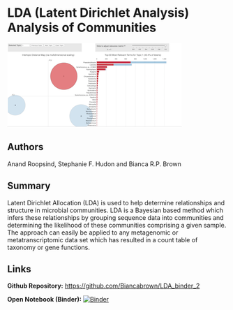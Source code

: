 # LDA (Latent Dirichlet Analysis) Analysis of Communities

![Final visualization](img/lda.png)

## Authors

Anand Roopsind, Stephanie F. Hudon and Bianca R.P. Brown

## Summary

Latent Dirichlet Allocation (LDA) is used to help determine relationships and
structure in microbial communities. LDA is a Bayesian based method which infers
these relationships by grouping sequence data into communities and determining
the likelihood of these communities comprising a given sample. The approach can
easily be applied to any metagenomic or metatranscriptomic data set which has
resulted in a count table of taxonomy or gene functions.

## Links

**Github Repository:** <https://github.com/Biancabrown/LDA_binder_2>

**Open Notebook (Binder):** [![Binder](https://mybinder.org/badge_logo.svg)](https://mybinder.org/v2/gh/Biancabrown/LDA_binder_2/master?urlpath=rstudio)

